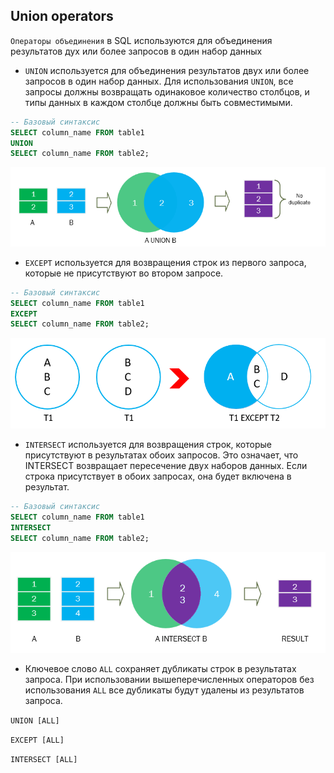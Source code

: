 ## Union operators

`Операторы объединения` в SQL используются для объединения результатов дух или более запросов в один набор данных

- `UNION` используется для объединения результатов двух или более запросов в один набор данных. Для использования `UNION`, все запросы должны возвращать одинаковое количество столбцов, и типы данных в каждом столбце должны быть совместимыми.

``` sql
-- Базовый синтаксис
SELECT column_name FROM table1
UNION
SELECT column_name FROM table2;
```
![alt text](img/UNION.png)

- `EXCEPT` используется для возвращения строк из первого запроса, которые не присутствуют во втором запросе.
``` sql
-- Базовый синтаксис
SELECT column_name FROM table1
EXCEPT
SELECT column_name FROM table2;
```
![alt text](img/EXCEPT.png)
- `INTERSECT` используется для возвращения строк, которые присутствуют в результатах обоих запросов. Это означает, что INTERSECT возвращает пересечение двух наборов данных. Если строка присутствует в обоих запросах, она будет включена в результат.

``` sql
-- Базовый синтаксис
SELECT column_name FROM table1
INTERSECT
SELECT column_name FROM table2;
```
![alt text](img/INTERSECT.png)

- Ключевое слово `ALL` сохраняет дубликаты строк в результатах запроса. При использовании вышеперечисленных операторов без использования `ALL` все дубликаты будут удалены из результатов запроса.

`UNION [ALL]`

`EXCEPT [ALL]`

`INTERSECT [ALL]`